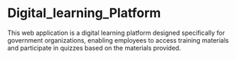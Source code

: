 # Digital_learning_Platform
This web application is a digital learning platform designed specifically for government organizations, enabling employees to access training materials and participate in quizzes based on the materials provided.
